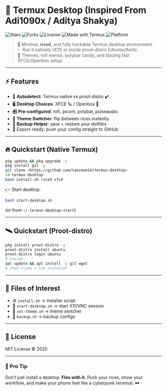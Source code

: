 # 🌌 Termux Desktop (Inspired From Adi1090x / Aditya Shakya)
![Stars](https://img.shields.io/github/stars/taezeem14/termux-desktop?style=for-the-badge\&logo=github\&color=blue)
![Forks](https://img.shields.io/github/forks/taezeem14/termux-desktop?style=for-the-badge\&logo=github\&color=purple)
![License](https://img.shields.io/github/license/taezeem14/termux-desktop?style=for-the-badge\&logo=opensourceinitiative\&color=green)
![Made with Termux](https://img.shields.io/badge/Made%20with-Termux-black?style=for-the-badge\&logo=android\&color=teal)
![Platform](https://img.shields.io/badge/Platform-Android-orange?style=for-the-badge\&logo=android)

> 🚀 Minimal, **riced**, and fully hackable Termux desktop environment. <br>
> ✨ Run it natively (X11) or inside proot-distro (Ubuntu/Arch). <br>
> 🎨 Themes, rofi menus, polybar candy, and blazing fast XFCE/Openbox setup.

---

## ⚡ Features

* 🧠 **Autodetect**: Termux native vs proot-distro ✔️
* 🖥️ **Desktop Choices**: XFCE 🪐 / Openbox 🌌
* 🎛️ **Pre-configured**: rofi, picom, polybar, pulseaudio
* 🎨 **Theme Switcher**: flip between rices instantly
* 💾 **Backup Helper**: save + restore your dotfiles
* 🔮 Export-ready: push your config straight to GitHub

---

## 🔥 Quickstart (Native Termux)

```bash
pkg update && pkg upgrade -y
pkg install git -y
git clone <https://github.com/taezeem14/termux-desktop>
cd termux-desktop
bash install.sh riced xfce
```

👉 Start desktop:

```bash
bash start-desktop.sh
```

(or from `~/.termux-desktop-start`)

---

## 🛰️ Quickstart (Proot-distro)

```bash
pkg install proot-distro -y
proot-distro install ubuntu
proot-distro login ubuntu
# inside:
apt update && apt install -y git wget
# then clone + run installer
```

---

## 📂 Files of Interest

* ⚙️ `install.sh` → installer script
* 🚀 `start-desktop.sh` → start X11/VNC session
* 🎨 `set-theme.sh` → theme switcher
* 💾 `backup.sh` → backup configs

---


## 📜 License

MIT License © 2025 <Muhammad Taezeem Tariq Matta>

---

### 🌟 Pro Tip

Don’t just install a desktop. **Flex with it.** Push your rices, show your workflow, and make your phone feel like a cyberpunk terminal. 🕶️
